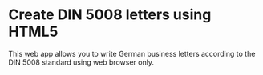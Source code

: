 # Create DIN 5008 letters using HTML5

This web app allows you to write German business letters according to the DIN 5008 standard using web browser only.
